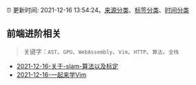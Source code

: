 :alarm_clock: 更新时间: 2021-12-16 13:54:24。[来源分类](../README.md)、[标签分类](../TAGS.md)、[时间分类](../TIMELINE.md)

## 前端进阶相关


> 关键字：`AST`、`GPU`、`WebAssembly`、`Vim`、`HTTP`、`算法`、`全栈`



- [2021-12-16-关于-slam-算法以及标定](https://www.v2ex.com/t/822689) 
- [2021-12-16-一起来学Vim](https://toutiao.io/k/4u86jkw) 